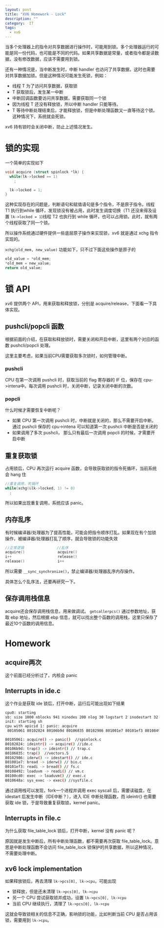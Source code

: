 ```yaml
---
layout: post
title: "XV6 Homework - Lock"
description: ""
category:  IT
tags: 
  - xv6
---
```


当多个处理器上的指令对共享数据进行操作时，可能用到锁。多个处理器运行的可能是同一份代码，也可能是不同的代码。如果共享数据是常量，或者指令都是读数据，没有修改数据，应该不需要用到锁。

还有一种情况是，当中断发生时，中断 handler 也访问了共享数据，这时也需要对共享数据加锁。但是这种情况可能发生死锁，例如：  

* 线程 T 为了访问共享数据，获取锁
* T 获取锁后，发生某一中断  
* 中断回调函数要访问共享数据，需要获取同一个锁 
* 因为线程 T 还没有释放锁，所以中断 handler 只能等待。
* T 等待中断处理结束后，才能释放锁，但是中断处理函数又一直等待这个锁。这种情况下，系统就会死锁。  

xv6 持有锁时会关闭中断，防止上述情况发生。

# 锁的实现
一个简单的实现如下

```c
void acquire (struct spinlock *lk) {
  while(lk->locked == 1)
    ;

  lk->locked = 1;
}
```

这种实现存在的问题是，判断语句和赋值语句是多个指令，不是原子指令。线程 T1 执行到while 循环，发现锁没有被占用，此时发生调度切换（T1 还没来得及设置 `lk->locked = 1`)线程 T2 也执行到 while 循环，也可以占用锁。此时，就有两个线程获取了同一个锁。

所以操作系统通过硬件提供一些底层原子操作来实现锁，xv6 就是通过 xchg 指令实现的。

`xchg(old_mem, new_value)` 功能如下，只不过下面这些操作是原子的

```c
old_value = *old_mem;
*old_mem = new_value;
return old_value;
```
# 锁 API
xv6 提供两个 API，用来获取和释放锁，分别是 acquire/release，下面看一下具体实现。
## pushcli/popcli 函数
根据前面的介绍，在获取和释放锁时，需要关闭和开启中断，这里有两个对应的函数 pushcli/popcli 处理。

这里主要考虑，如果当前CPU需要获取多次锁时，如何管理中断。

### pushcli
CPU 在第一次调用 pushcli 时，获取当前的 flag 寄存器的 IF 位，保存在 cpu->intena中。每次调用 pushcli 时，关闭中断，记录关闭中断的次数。

### popcli
什么时候才需要恢复中断呢？

* 如果 CPU 第一次调用 pushcli 时，中断就是关闭的，那么不需要开启中断。通过 pushcli 保存的 cpu->intena 可以知道第一次 pushcli 中断是否是关闭的
* 如果调用了多次 pushcli， 那么只有最后一次调用 popcli 的时候，才需要开启中断

## 重复获取锁
占用锁后，CPU 再次运行 acquire 函数，会导致获取锁的指令死循环，当前系统会 hang 住

```c
//重复调用，死循环
while(xchg(&lk->locked, 1) != 0)  
  ;
```
所以如果出现重复调用，系统应该 panic。

## 内存乱序
有时候编译器/处理器为了提高性能，可能会把指令顺序打乱。如果现在有个加锁操作，被编译器/处理器打乱了顺序，就会导致锁的功能失效

```c
//正常逻辑               //乱序
acquire()               acquire()
i++                     release()
release()               i++
```

所以需要 `__sync_synchronize()`，禁止编译器/处理器乱序内存操作。

具体怎么个乱序法，还要再研究一下。

## 保存调用栈信息
acquire还会保存调用栈信息，用来做调试。 `getcallerpcs()` 通过参数地址，获取 ebp 地址，然后根据 ebp 信息，就可以找出整个函数的调用栈，这里只保存了最近10个函数的调用信息。

# Homework
## acquire两次
这个前面已经分析过了，内核会 panic

## Interrupts in ide.c
这个作业是获取 ide 锁后，打开中断，运行后可能出现如下结果

```bash
cpu0: starting
sb: size 1000 nblocks 941 ninodes 200 nlog 30 logstart 2 inodestart 32 bmap start 58
init: starting sh
cpu with apicid 1: panic: acquire
 80105061 80102824 80106b9d 80106835 80102986 801001e7 80101ef3 80108492 80100cd0 8010648a
```

```bash
80105061: acquire() -> panic()  //spinlock.c
80102824: ideintr() -> acquire() //ide.c
80106b9d: trap() -> ideintr() // trap.c
80106835: trap()  //vectors.S
80102986: iderw() -> idestart() // ide.c
801001e7: bread -> iderw() // bio.c
80101ef3: readi -> bread() // fs.c
80108492: loaduvm -> readi() // vm.c
80100cd0: exec -> loaduvm() // exec.c
8010648a: sys_exec -> exec() //sysfile.c 
```

通过调用栈可以发现，fork一个进程并调用 exec syscall 后，需要读磁盘，在 idestart 后发生中断（IDE中断？），进入 IDE 中断处理函数，而 ideintr() 也需要获取 ide 锁，于是导致重复获取锁，kernel panic。

## Interrupts in file.c
为什么获取 file_table_lock 锁后，打开中断，kernel 没有 panic 呢？

原因就是发生中断后，所有中断处理函数，都不需要再次获取 file_table_lock。意思是中断处理函数不会访问 file_table_lock 锁保护的共享数据，所以这种情况，不需要处理中断。

## xv6 lock implementation
如果释放锁后，再去清理 `lk->pcs[0], lk->cpu`，可能出现

* 锁释放，但是还未清理 `lk->pcs[0], lk->cpu`
* 另一个 CPU 尝试获取锁并成功，设置 `lk->pcs[0], lk->cpu`
* 当前 CPU 继续执行，清理了 `lk->pcs[0], lk->cpu`

这就会导致锁相关的信息不正确，影响锁的功能，比如判断当前 CPU 是否占用该锁，需要用到 `lk->cpu`。
